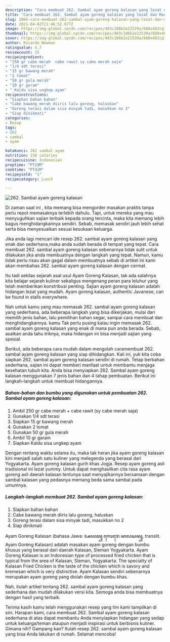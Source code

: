 ```yaml
---
description: "Cara membuat 262. Sambal ayam goreng kalasan yang lezat dan Mudah Dibuat"
title: "Cara membuat 262. Sambal ayam goreng kalasan yang lezat dan Mudah Dibuat"
slug: 1066-cara-membuat-262-sambal-ayam-goreng-kalasan-yang-lezat-dan-mudah-dibuat
date: 2021-04-02T21:46:52.677Z
image: https://img-global.cpcdn.com/recipes/483c186b2e22539a/680x482cq70/262-sambal-ayam-goreng-kalasan-foto-resep-utama.jpg
thumbnail: https://img-global.cpcdn.com/recipes/483c186b2e22539a/680x482cq70/262-sambal-ayam-goreng-kalasan-foto-resep-utama.jpg
cover: https://img-global.cpcdn.com/recipes/483c186b2e22539a/680x482cq70/262-sambal-ayam-goreng-kalasan-foto-resep-utama.jpg
author: Ricardo Newman
ratingvalue: 4.7
reviewcount: 15
recipeingredient:
- "250 gr cabe merah  cabe rawit sy cabe merah saja"
- "1/4 sdt terasi"
- "15 gr bawang merah"
- "2 tomat"
- "50 gr gula merah"
- "10 gr garam"
- " Kaldu sisa ungkep ayam"
recipeinstructions:
- "Siapkan bahan bahan"
- "Cabe bawang merah diiris lalu goreng, haluskan"
- "Goreng terasi dalam sisa minyak tadi, masukkan no 2"
- "Siap dinikmati"
categories:
- Resep
tags:
- 262
- sambal
- ayam

katakunci: 262 sambal ayam 
nutrition: 150 calories
recipecuisine: Indonesian
preptime: "PT29M"
cooktime: "PT42M"
recipeyield: "1"
recipecategory: Lunch

---
```



![262. Sambal ayam goreng kalasan](https://img-global.cpcdn.com/recipes/483c186b2e22539a/680x482cq70/262-sambal-ayam-goreng-kalasan-foto-resep-utama.jpg)

Di zaman  saat ini , kita memang bisa mengorder masakan praktis tanpa perlu repot memasaknya terlebih dahulu. Tapi, untuk mereka yang mau menyuguhkan sajian terbaik kepada orang tercinta, maka kita memang lebih bagus menghidangkannya sendiri. Sebab, memasak sendiri jauh lebih sehat serta bisa menyesuaikan sesuai kesukaan keluarga.

Jika anda lagi mencari ide resep 262. sambal ayam goreng kalasan yang enak dan sederhana,maka anda sudah berada di tempat yang tepat. Cara membuat 262. sambal ayam goreng kalasan  sebenarnya tidak sulit untuk dilakukan jika anda membuatnya dengan langkah yang tepat. Namun, kamu tidak perlu risau akan gagal dalam membuatnya 
sebab di artikel ini kami akan membahas 262. sambal ayam goreng kalasan dengan cermat.  

Itu tadi sekilas sejarah asal usul Ayam Goreng Kalasan, tak ada salahnya kita belajar sejarah kuliner sekaligus mengenang peran para leluhur yang telah memberikan konstribusi penting. Sajian ayam goreng kalasan adalah hidangan lezat yang mudah. Ayam goreng kalasan, authentic Javanese, can be found in stalls everywhere.

Nah untuk kamu yang mau memasak 262. sambal ayam goreng kalasan yang sederhana, ada beberapa langkah yang bisa dikerjakan, mulai dari memilih jenis bahan, lalu pemilihan bahan segar, sampai cara membuat dan menghidangkannya. kamu Tak perlu pusing kalau ingin memasak 262. sambal ayam goreng kalasan yang enak di mana pun anda berada. Sebab, asalkan anda  tahu triknya, maka hidangan ini bisa menjadi sajian yang spesial.

Berikut, ada beberapa cara mudah dalam mengolah caramembuat 262. sambal ayam goreng kalasan yang siap dihidangkan. Kali ini, yuk kita coba siapkan 262. sambal ayam goreng kalasan sendiri di rumah. Tetap berbahan sederhana, sajian ini dapat memberi manfaat untuk membantu menjaga kesehatan tubuh kita. Anda bisa menyiapkan 262. Sambal ayam goreng kalasan menggunakan 7 jenis bahan dan 4 tahap pembuatan. Berikut ini langkah-langkah untuk membuat hidangannya.

<!--inarticleads1-->

##### Bahan-bahan dan bumbu yang digunakan untuk pembuatan 262. Sambal ayam goreng kalasan:

1. Ambil 250 gr cabe merah + cabe rawit (sy cabe merah saja)
1. Gunakan 1/4 sdt terasi
1. Siapkan 15 gr bawang merah
1. Gunakan 2 tomat
1. Gunakan 50 gr gula merah
1. Ambil 10 gr garam
1. Siapkan  Kaldu sisa ungkep ayam


Dengan rentang waktu selama itu, maka tak heran jika ayam goreng kalasan kini menjadi salah satu kuliner yang melegenda yang berasal dari Yogyakarta. Ayam goreng kalasan gurih khas Jogja. Resep ayam goreng asli tradisional ini lezat yummy. Untuk dapat menghasilkan cita rasa ayam goreng asli daerah kalasan tentunya saat menyajikannya bersamaan dengan sambal kalasan yang pedasnya memang beda sama sambal pada umumnya. 

<!--inarticleads2-->

##### Langkah-langkah membuat 262. Sambal ayam goreng kalasan:

1. Siapkan bahan bahan
1. Cabe bawang merah diiris lalu goreng, haluskan
1. Goreng terasi dalam sisa minyak tadi, masukkan no 2
1. Siap dinikmati


Ayam Goreng Kalasan (bahasa Jawa: ꦄꦪꦩ꧀ ꦒꦺꦴꦫꦺꦁ ꦏꦭꦱꦤ꧀, translit. Ayam Gorèng Kalasan) adalah masakan ayam goreng dengan bumbu khusus yang berasal dari daerah Kalasan, Sleman Yogyakarta. Ayam Goreng Kalasan is an Indonesian type of processed fried chicken that is typical from the area of Kalasan, Sleman, Yogyakarta. The specialty of Kalasan Fried Chicken is the taste of the chicken which is savory and kremesan which is very distinctive. Ayam Kalasan sendiri sebenarnya merupakan ayam goreng yang diolah dengan bumbu khas. 

Nah, itulah artikel tentang  262. sambal ayam goreng kalasan  yang sederhana dan mudah dilakukan versi kita. Semoga anda bisa membuatnya dengan hasil yang terbaik. 

Terima kasih kamu telah menggunakan resep yang tim kami tampilkan di sini. Harapan kami, cara membuat  262. Sambal ayam goreng kalasan sederhana di atas dapat membantu Anda menyiapkan hidangan yang sedap untuk keluarga/teman ataupun menjadi inspirasi untuk berbisnis kuliner. Gimana nih? Gampang kan? Itulah resep 262. sambal ayam goreng kalasan yang bisa Anda lakukan di rumah. Selamat mencoba!

